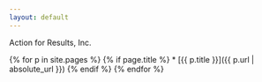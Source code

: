 ```yaml
---
layout: default
---
```

Action for Results, Inc.

{% for p in site.pages %}
   {% if page.title %}
     * [{{ p.title }}]({{ p.url | absolute_url }})
   {% endif %}
{% endfor %}
